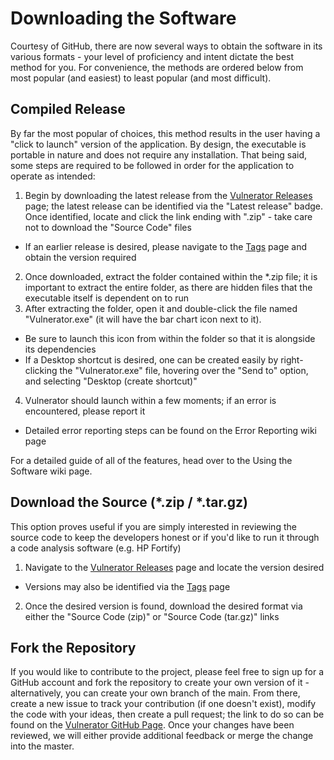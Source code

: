# Downloading the Software
Courtesy of GitHub, there are now several ways to obtain the software in its various formats - your level of proficiency and intent dictate the best method for you.  For convenience, the methods are ordered below from most popular (and easiest) to least popular (and most difficult).

## Compiled Release
By far the most popular of choices, this method results in the user having a "click to launch" version of the application.  By design, the executable is portable in nature and does not require any installation.  That being said, some steps are required to be followed in order for the application to operate as intended:  

1. Begin by downloading the latest release from the [Vulnerator Releases](https://github.com/Vulnerator/Vulnerator/releases) page; the latest release can be identified via the "Latest release" badge.  Once identified, locate and click the link ending with ".zip" - take care not to download the "Source Code" files
  * If an earlier release is desired, please navigate to the [Tags](https://github.com/Vulnerator/Vulnerator/tags) page and obtain the version required
2. Once downloaded, extract the folder contained within the *.zip file; it is important to extract the entire folder, as there are hidden files that the executable itself is dependent on to run
3. After extracting the folder, open it and double-click the file named "Vulnerator.exe" (it will have the bar chart icon next to it).
  * Be sure to launch this icon from within the folder so that it is alongside its dependencies
  * If a Desktop shortcut is desired, one can be created easily by right-clicking the "Vulnerator.exe" file, hovering over the "Send to" option, and selecting "Desktop (create shortcut)"
4. Vulnerator should launch within a few moments; if an error is encountered, please report it
  * Detailed error reporting steps can be found on the Error Reporting wiki page

For a detailed guide of all of the features, head over to the Using the Software wiki page.

## Download the Source (*.zip / *.tar.gz)
This option proves useful if you are simply interested in reviewing the source code to keep the developers honest or if you'd like to run it through a code analysis software (e.g. HP Fortify)  

1. Navigate to the [Vulnerator Releases](https://github.com/Vulnerator/Vulnerator/releases) page and locate the version desired
  * Versions may also be identified via the [Tags](https://github.com/Vulnerator/Vulnerator/tags) page
2. Once the desired version is found, download the desired format via either the "Source Code (zip)" or "Source Code (tar.gz)" links

## Fork the Repository
If you would like to contribute to the project, please feel free to sign up for a GitHub account and fork the repository to create your own version of it - alternatively, you can create your own branch of the main.  From there, create a new issue to track your contribution (if one doesn't exist), modify the code with your ideas, then create a pull request; the link to do so can be found on the [Vulnerator GitHub Page](https://github.com/Vulnerator/Vulnerator).  Once your changes have been reviewed, we will either provide additional feedback or merge the change into the master.  